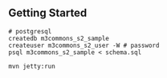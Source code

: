 ## Getting Started


```
# postgresql
createdb m3commons_s2_sample
createuser m3commons_s2_user -W # password
psql m3commons_s2_sample < schema.sql

mvn jetty:run
```

